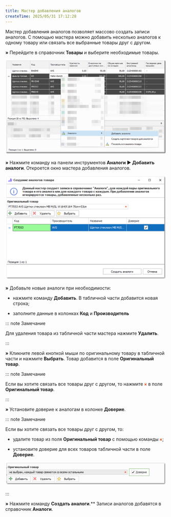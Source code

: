 ```yaml
---
title: Мастер добавления аналогов
createTime: 2025/05/31 17:12:28
---
```

Мастер добавления аналогов позволяет массово создать записи аналогов. С помощью мастера можно добавить несколько аналогов к одному товару или связать все выбранные товары друг с другом.

**»** Перейдите в справочник **Товары** и выберите необходимые товары.

![](../../../assets/work/two/306.png)

**»** Нажмите команду на панели инструментов **Аналоги ► Добавить аналоги**. Откроется окно мастера добавления аналогов.

![](../../../assets/work/two/307.png)

**»** Добавьте новые аналоги при необходимости:

- нажмите команду **Добавить**. В табличной части добавится новая строка;

- заполните данные в колонках **Код** и **Производитель**

::: note Замечание

Для удаления товара из табличной части мастера нажмите **Удалить**.

:::

**»** Кликните левой кнопкой мыши по оригинальному товару в табличной части и нажмите **Выбрать**. Товар добавится в поле **Оригинальный товар**.

::: note Замечание

Если вы хотите связать все товары друг с другом, то нажмите ![](../../../assets/work/two/308.png) в поле **Оригинальный товар**.

:::

**»** Установите доверие к аналогам в колонке **Доверие**.

::: note Замечание

Если вы хотите связать все товары друг с другом, то:

- удалите товар из поля **Оригинальный товар** с помощью команды ![](../../../assets/work/two/309.png);

- установите доверие для всех товаров табличной части в поле **Доверие**.

![](../../../assets/work/two/310.png)

:::

**»** Нажмите команду **Создать аналоги**.** Записи аналогов добавятся в справочник **Аналоги**.